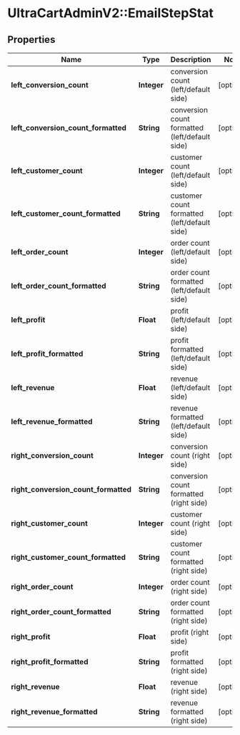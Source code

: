 # UltraCartAdminV2::EmailStepStat

## Properties
Name | Type | Description | Notes
------------ | ------------- | ------------- | -------------
**left_conversion_count** | **Integer** | conversion count (left/default side) | [optional] 
**left_conversion_count_formatted** | **String** | conversion count formatted (left/default side) | [optional] 
**left_customer_count** | **Integer** | customer count (left/default side) | [optional] 
**left_customer_count_formatted** | **String** | customer count formatted (left/default side) | [optional] 
**left_order_count** | **Integer** | order count (left/default side) | [optional] 
**left_order_count_formatted** | **String** | order count formatted (left/default side) | [optional] 
**left_profit** | **Float** | profit (left/default side) | [optional] 
**left_profit_formatted** | **String** | profit formatted (left/default side) | [optional] 
**left_revenue** | **Float** | revenue (left/default side) | [optional] 
**left_revenue_formatted** | **String** | revenue formatted (left/default side) | [optional] 
**right_conversion_count** | **Integer** | conversion count (right side) | [optional] 
**right_conversion_count_formatted** | **String** | conversion count formatted (right side) | [optional] 
**right_customer_count** | **Integer** | customer count (right side) | [optional] 
**right_customer_count_formatted** | **String** | customer count formatted (right side) | [optional] 
**right_order_count** | **Integer** | order count (right side) | [optional] 
**right_order_count_formatted** | **String** | order count formatted (right side) | [optional] 
**right_profit** | **Float** | profit (right side) | [optional] 
**right_profit_formatted** | **String** | profit formatted (right side) | [optional] 
**right_revenue** | **Float** | revenue (right side) | [optional] 
**right_revenue_formatted** | **String** | revenue formatted (right side) | [optional] 


